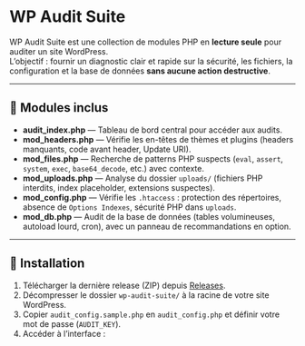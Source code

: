 # WP Audit Suite

WP Audit Suite est une collection de modules PHP en **lecture seule** pour auditer un site WordPress.  
L’objectif : fournir un diagnostic clair et rapide sur la sécurité, les fichiers, la configuration et la base de données **sans aucune action destructive**.

---

## 🧩 Modules inclus

- **audit_index.php** — Tableau de bord central pour accéder aux audits.
- **mod_headers.php** — Vérifie les en-têtes de thèmes et plugins (headers manquants, code avant header, Update URI).
- **mod_files.php** — Recherche de patterns PHP suspects (`eval`, `assert`, `system`, `exec`, `base64_decode`, etc.) avec contexte.
- **mod_uploads.php** — Analyse du dossier `uploads/` (fichiers PHP interdits, index placeholder, extensions suspectes).
- **mod_config.php** — Vérifie les `.htaccess` : protection des répertoires, absence de `Options Indexes`, sécurité PHP dans `uploads`.
- **mod_db.php** — Audit de la base de données (tables volumineuses, autoload lourd, cron), avec un panneau de recommandations en option.

---

## 🚀 Installation

1. Télécharger la dernière release (ZIP) depuis [Releases](../../releases).  
2. Décompresser le dossier `wp-audit-suite/` à la racine de votre site WordPress.  
3. Copier `audit_config.sample.php` en `audit_config.php` et définir votre mot de passe (`AUDIT_KEY`).  
4. Accéder à l’interface :  
